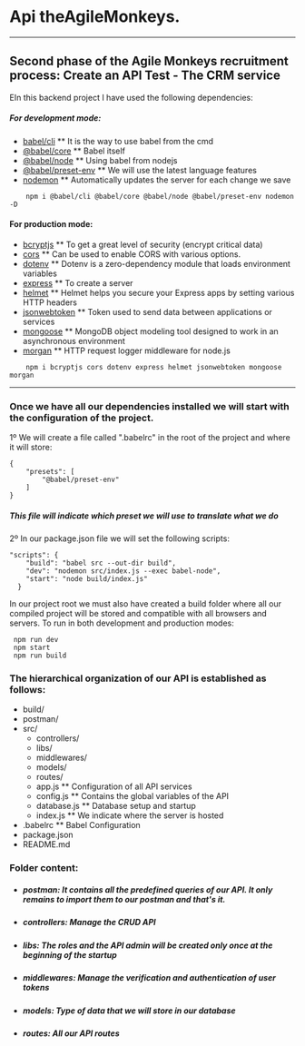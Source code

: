 # Api theAgileMonkeys.
***
## Second phase of the Agile Monkeys recruitment process: Create an API Test - The CRM service

EIn this backend project I have used the following dependencies:
 ##### For development mode:
- [babel/cli](https://babeljs.io/docs/en/babel-cli) ** It is the way to use babel from the cmd
- [@babel/core](https://babeljs.io/docs/en/babel-core) ** Babel itself
- [@babel/node](https://babeljs.io/docs/en/babel-node) ** Using babel from nodejs
- [@babel/preset-env](https://babeljs.io/docs/en/babel-preset-env) ** We will use the latest language features
- [nodemon](https://www.npmjs.com/package/nodemon) ** Automatically updates the server for each change we save

```
    npm i @babel/cli @babel/core @babel/node @babel/preset-env nodemon -D
```

#### For production mode:
- [bcryptjs](https://www.npmjs.com/package/bcryptjs) ** To get a great level of security (encrypt critical data)
- [cors](https://www.npmjs.com/package/cors) ** Can be used to enable CORS with various options.
- [dotenv](https://www.npmjs.com/package/dotenv) ** Dotenv is a zero-dependency module that loads environment variables
- [express](https://www.npmjs.com/package/express) ** To create a server 
- [helmet](https://www.npmjs.com/package/helmet) ** Helmet helps you secure your Express apps by setting various HTTP headers
- [jsonwebtoken](https://www.npmjs.com/package/jsonwebtoken) ** Token used to send data between applications or services
- [mongoose](https://www.npmjs.com/package/mongoose) ** MongoDB object modeling tool designed to work in an asynchronous environment
- [morgan](https://www.npmjs.com/package/morgan) ** HTTP request logger middleware for node.js

```
    npm i bcryptjs cors dotenv express helmet jsonwebtoken mongoose morgan
```

***
### Once we have all our dependencies installed we will start with the configuration of the project.

1º We will create a file called ".babelrc" in the root of the project and where it will store:

```
{
    "presets": [
        "@babel/preset-env"
    ]
}
```
##### This file will indicate which preset we will use to translate what we do

2º In our package.json file we will set the following scripts:
```
"scripts": {
    "build": "babel src --out-dir build",
    "dev": "nodemon src/index.js --exec babel-node",
    "start": "node build/index.js"
  }
```
In our project root we must also have created a build folder where all our compiled project will be stored and compatible with all browsers and servers. To run in both development and production modes:
```
 npm run dev 
 npm start
 npm run build
```
### The hierarchical organization of our API is established as follows:
 * build/
 * postman/
 * src/
    * controllers/ 
    * libs/ 
    * middlewares/ 
    * models/ 
    * routes/ 
    * app.js ** Configuration of all API services
    * config.js ** Contains the global variables of the API
    * database.js ** Database setup and startup
    * index.js ** We indicate where the server is hosted
* .babelrc ** Babel Configuration
* package.json
* README.md

### Folder content:
- ##### postman: It contains all the predefined queries of our API. It only remains to import them to our postman and that's it.
- ##### controllers: Manage the CRUD API
- ##### libs: The roles and the API admin will be created only once at the beginning of the startup
- ##### middlewares: Manage the verification and authentication of user tokens
- ##### models: Type of data that we will store in our database
- ##### routes: All our API routes

